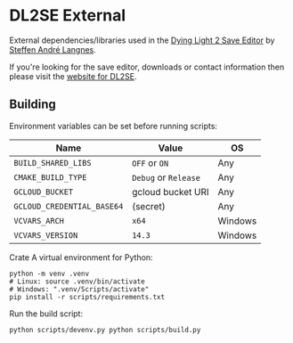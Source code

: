 # DL2SE External

External dependencies/libraries used in the [Dying Light 2 Save Editor](https://steffenl.com/projects/dying-light-2-save-editor) by [Steffen André Langnes](https://steffenl.com).

If you're looking for the save editor, downloads or contact information then please visit the [website for DL2SE](https://steffenl.com/projects/dying-light-2-save-editor).

## Building

Environment variables can be set before running scripts:

| Name                       | Value                | OS      |
| -------------------------- | -------------------- | ------- |
| `BUILD_SHARED_LIBS`        | `OFF` or `ON`        | Any     |
| `CMAKE_BUILD_TYPE`         | `Debug` or `Release` | Any     |
| `GCLOUD_BUCKET`            | gcloud bucket URI    | Any     |
| `GCLOUD_CREDENTIAL_BASE64` | (secret)             | Any     |
| `VCVARS_ARCH`              | `x64`                | Windows |
| `VCVARS_VERSION`           | `14.3`               | Windows |

Crate A virtual environment for Python:

```
python -m venv .venv
# Linux: source .venv/bin/activate
# Windows: ".venv/Scripts/activate"
pip install -r scripts/requirements.txt
```

Run the build script:

```
python scripts/devenv.py python scripts/build.py
```
